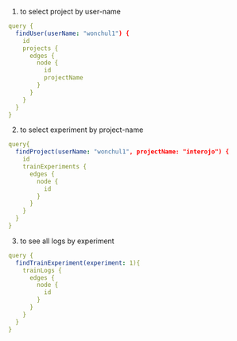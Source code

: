 1. to select project by user-name

```yaml
query {
  findUser(userName: "wonchul1") {
    id
    projects {
      edges {
        node {
          id
          projectName
        }
      }
    }
  }
}
```

2. to select experiment by project-name

```yaml
query{
  findProject(userName: "wonchul1", projectName: "interojo") {
    id
    trainExperiments {
      edges {
        node {
          id
        }
      }
    }
  }
}
```

3. to see all logs by experiment

```yaml
query {
  findTrainExperiment(experiment: 1){
    trainLogs {
      edges {
        node {
          id
        }
      }
    }
  }
}
```
